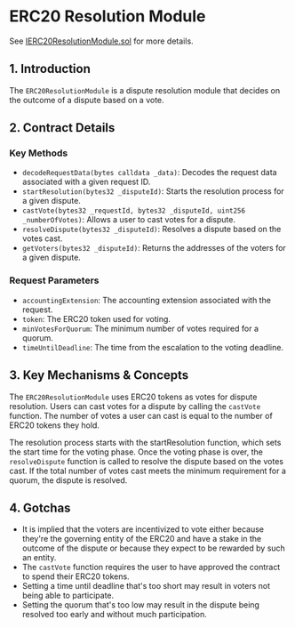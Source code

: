 # ERC20 Resolution Module

See [IERC20ResolutionModule.sol](/solidity/interfaces/modules/resolution/IERC20ResolutionModule.sol/interface.IERC20ResolutionModule.md) for more details.

## 1. Introduction

The `ERC20ResolutionModule` is a dispute resolution module that decides on the outcome of a dispute based on a vote.

## 2. Contract Details

### Key Methods

- `decodeRequestData(bytes calldata _data)`: Decodes the request data associated with a given request ID.
- `startResolution(bytes32 _disputeId)`: Starts the resolution process for a given dispute.
- `castVote(bytes32 _requestId, bytes32 _disputeId, uint256 _numberOfVotes)`: Allows a user to cast votes for a dispute.
- `resolveDispute(bytes32 _disputeId)`: Resolves a dispute based on the votes cast.
- `getVoters(bytes32 _disputeId)`: Returns the addresses of the voters for a given dispute.

### Request Parameters

- `accountingExtension`: The accounting extension associated with the request.
- `token`: The ERC20 token used for voting.
- `minVotesForQuorum`: The minimum number of votes required for a quorum.
- `timeUntilDeadline`: The time from the escalation to the voting deadline.

## 3. Key Mechanisms & Concepts

The `ERC20ResolutionModule` uses ERC20 tokens as votes for dispute resolution. Users can cast votes for a dispute by calling the `castVote` function. The number of votes a user can cast is equal to the number of ERC20 tokens they hold.

The resolution process starts with the startResolution function, which sets the start time for the voting phase. Once the voting phase is over, the `resolveDispute` function is called to resolve the dispute based on the votes cast. If the total number of votes cast meets the minimum requirement for a quorum, the dispute is resolved.

## 4. Gotchas

- It is implied that the voters are incentivized to vote either because they're the governing entity of the ERC20 and have a stake in the outcome of the dispute or because they expect to be rewarded by such an entity.
- The `castVote` function requires the user to have approved the contract to spend their ERC20 tokens.
- Setting a time until deadline that's too short may result in voters not being able to participate.
- Setting the quorum that's too low may result in the dispute being resolved too early and without much participation.
